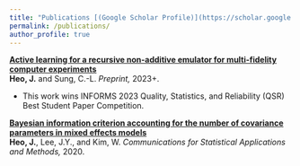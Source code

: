 ```yaml
---
title: "Publications [(Google Scholar Profile)](https://scholar.google.com/citations?user=3KWFrYAAAAAJ&hl=en)"
permalink: /publications/
author_profile: true
---
```


<b>[Active learning for a recursive non-additive emulator for multi-fidelity computer experiments](https://arxiv.org/abs/2309.11772)</b> <br>
<b>Heo, J.</b> and Sung, C.-L.
<i> Preprint,</i> 2023+.<br> 
* This work wins INFORMS 2023 Quality, Statistics, and Reliability (QSR) Best Student Paper Competition.


<b>[Bayesian information criterion accounting for the number of covariance parameters in mixed effects models](https://doi.org/10.29220/CSAM.2020.27.3.301)</b> <br>
<b>Heo, J.</b>, Lee, J.Y., and Kim, W.
<i> Communications for Statistical Applications and Methods,</i> 2020.<br> 
